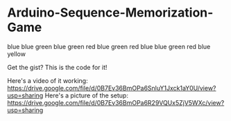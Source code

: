 # Arduino-Sequence-Memorization-Game
blue
blue green
blue green red
blue green red blue
blue green red blue yellow

Get the gist? This is the code for it!

Here's a video of it working: https://drive.google.com/file/d/0B7Ev36BmOPa6SnluY1Jxck1aY0U/view?usp=sharing
Here's a picture of the setup: https://drive.google.com/file/d/0B7Ev36BmOPa6R29VQUx5ZjV5WXc/view?usp=sharing
